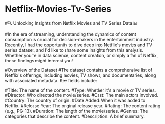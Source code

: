 # Netflix-Movies-Tv-Series
#🔍 Unlocking Insights from Netflix Movies and TV Series Data 📊

#In the era of streaming, understanding the dynamics of content consumption is crucial for decision-makers in the entertainment industry. Recently, I had the opportunity to dive deep into Netflix's movies and TV series dataset, and I'd like to share some insights from this analysis. Whether you're in data science, content creation, or simply a fan of Netflix, these findings might interest you!

#Overview of the Dataset
#The dataset contains a comprehensive list of Netflix's offerings, including movies, TV shows, and documentaries, along with associated metadata. Key fields include:

#Title: The name of the content.
#Type: Whether it's a movie or TV series.
#Director: Who directed the movie/series.
#Cast: The main actors involved.
#Country: The country of origin.
#Date Added: When it was added to Netflix.
#Release Year: The original release year.
#Rating: The content rating (e.g., PG-13).
#Duration: The length of the movie/series.
#Genres: The categories that describe the content.
#Description: A brief summary.
